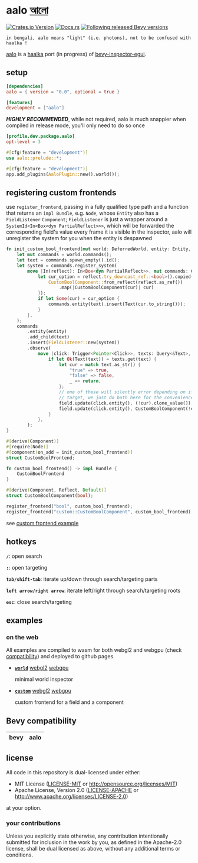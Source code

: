 # aalo [আলো](https://translate.google.com/?sl=bn&tl=en&text=%E0%A6%86%E0%A6%B2%E0%A7%8B&op=translate)

[![Crates.io Version](https://img.shields.io/crates/v/aalo?style=for-the-badge)](https://crates.io/crates/aalo)
[![Docs.rs](https://img.shields.io/docsrs/aalo?style=for-the-badge)](https://docs.rs/aalo)
[![Following released Bevy versions](https://img.shields.io/badge/Bevy%20tracking-released%20version-lightblue?style=for-the-badge)](https://bevyengine.org/learn/quick-start/plugin-development/#main-branch-tracking)

```text
in bengali, aalo means "light" (i.e. photons), not to be confused with haalka !
```

[aalo](https://github.com/databasedav/aalo) is a [haalka](https://github.com/databasedav/haalka) port (in progress) of [bevy-inspector-egui](https://github.com/jakobhellermann/bevy-inspector-egui).

## setup

```toml
[dependencies]
aalo = { version = "0.0", optional = true }

[features]
development = ["aalo"]
```
***HIGHLY RECOMMENDED***, while not required, aalo is much snappier when compiled in release mode, you'll only need to do so once

```toml
[profile.dev.package.aalo]
opt-level = 3 
```

```rust
#[cfg(feature = "development")]
use aalo::prelude::*;

#[cfg(feature = "development")]
app.add_plugins(AaloPlugin::new().world());
```

## registering custom frontends

use `register_frontend`, passing in a fully qualified type path and a function that returns an `impl Bundle`, e.g. `Node`, whose `Entity` also has a `FieldListener` `Component`; `FieldListener` is just a wrapper around a `SystemId<In<Box<dyn PartialReflect>>>`, which will be forwarded the corresponding field's value every frame it is visible in the inspector, aalo will unregister the system for you when the entity is despawned

```rust no_run
fn init_custom_bool_frontend(mut world: DeferredWorld, entity: Entity, _: ComponentId) {
    let mut commands = world.commands();
    let text = commands.spawn_empty().id();
    let system = commands.register_system(
        move |In(reflect): In<Box<dyn PartialReflect>>, mut commands: Commands| {
            let cur_option = reflect.try_downcast_ref::<bool>().copied().or_else(|| {
                CustomBoolComponent::from_reflect(reflect.as_ref())
                    .map(|CustomBoolComponent(cur)| cur)
            });
            if let Some(cur) = cur_option {
                commands.entity(text).insert(Text(cur.to_string()));
            }
        },
    );
    commands
        .entity(entity)
        .add_child(text)
        .insert(FieldListener::new(system))
        .observe(
            move |click: Trigger<Pointer<Click>>, texts: Query<&Text>, mut field: TargetField| {
                if let Ok(Text(text)) = texts.get(text) {
                    let cur = match text.as_str() {
                        "true" => true,
                        "false" => false,
                        _ => return,
                    };
                    // one of these will silently error depending on if it's the field or component
                    // target, we just do both here for the convenience of using the same frontend
                    field.update(click.entity(), (!cur).clone_value());
                    field.update(click.entity(), CustomBoolComponent(!cur).clone_value());
                }
            },
        );
}

#[derive(Component)]
#[require(Node)]
#[component(on_add = init_custom_bool_frontend)]
struct CustomBoolFrontend;

fn custom_bool_frontend() -> impl Bundle {
    CustomBoolFrontend
}

#[derive(Component, Reflect, Default)]
struct CustomBoolComponent(bool);

register_frontend("bool", custom_bool_frontend);
register_frontend("custom::CustomBoolComponent", custom_bool_frontend);
```

see [custom frontend example](https://github.com/databasedav/aalo/blob/main/examples/custom.rs)

## hotkeys

**`/`**: open search

**`:`**: open targeting

**`tab/shift-tab`**: iterate up/down through search/targeting parts

**`left arrow/right arrow`**: iterate left/right through search/targeting roots

**`esc`**: close search/targeting

## examples

### on the web

All examples are compiled to wasm for both webgl2 and webgpu (check [compatibility](<https://github.com/gpuweb/gpuweb/wiki/Implementation-Status#implementation-status>)) and deployed to github pages.

- [**`world`**](https://github.com/databasedav/aalo/blob/main/examples/world.rs) [webgl2](https://databasedav.github.io/aalo/examples/webgl2/world/) [webgpu](https://databasedav.github.io/aalo/examples/webgpu/world/)

    minimal world inspector

- [**`custom`**](https://github.com/databasedav/aalo/blob/main/examples/custom.rs) [webgl2](https://databasedav.github.io/aalo/examples/webgl2/custom/) [webgpu](https://databasedav.github.io/aalo/examples/webgpu/custom/)

    custom frontend for a field and a component

## Bevy compatibility

|bevy|aalo|
|-|-|

## license
All code in this repository is dual-licensed under either:

- MIT License ([LICENSE-MIT](https://github.com/databasedav/aalo/blob/main/LICENSE-MIT) or <http://opensource.org/licenses/MIT>)
- Apache License, Version 2.0 ([LICENSE-APACHE](https://github.com/databasedav/aalo/blob/main/LICENSE-APACHE) or <http://www.apache.org/licenses/LICENSE-2.0>)

at your option.

### your contributions
Unless you explicitly state otherwise, any contribution intentionally submitted for inclusion in the work by you, as defined in the Apache-2.0 license, shall be dual licensed as above, without any additional terms or conditions.
